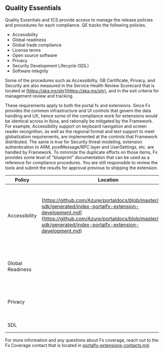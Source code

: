 
## Quality Essentials

Quality Essentials  and 1CS provide access to manage the release policies and procedures for each compliance. QE tracks the following policies.
* Accessibility
* Global readiness
* Global trade compliance
* License terms
* Open source software
* Privacy
* Security Development Lifecycle (SDL)
* Software integrity

Some of the procedures such as Accessibility, GB Certificate, Privacy, and Security are also measured in the Service Health Review Scorecard that is located at [https://aka.ms/shr](https://aka.ms/shr), and in the exit criteria for management review and tracking. 

These requirements apply to both the portal fx and extensions. Since Fx provides the common infrastructure and UI controls that govern the data handling and UX, hence some of the compliance work for extensions would be identical across in Ibiza, and rationally be mitigated by the Framework. For example, Accessibility support on keyboard navigation and screen reader recognition, as well as the regional format and text support to meet globalization requirements, are implemented at the controls that Framework distributed.  The same is true for Security threat modeling, extension authentication to ARM, postMessage/RPC layer and UserSettings, etc. are handled by Framework. To minimize the duplicate efforts on those items, Fx provides some level of "blueprint" documentation that can be used as a reference for compliance procedures. You are still responsible to review the tools and submit the results for approval previous to shipping the extension. 

| Policy            | Location  | Fx coverage |
| ---               | ---       | --- |
| Accessibility     | [https://github.com/Azure/portaldocs/blob/master/portal-sdk/generated/index-portalfx-extension-development.md](https://github.com/Azure/portaldocs/blob/master/portal-sdk/generated/index-portalfx-extension-development.md) | Generic control supports on keyboard, focus handling, touch, screen reader, high contrast, and theming |
| Global Readiness  |           | Localizability, regional format, text support, China GB standard |
| Privacy           |           | User settings data handling, encryption, and authentication |
| SDL               |           | Threat modeling |

For more information and any questions about Fx coverage, reach out to the Fx Coverage contact that is located in [portalfx-extensions-contacts.md](portalfx-extensions-contacts.md).